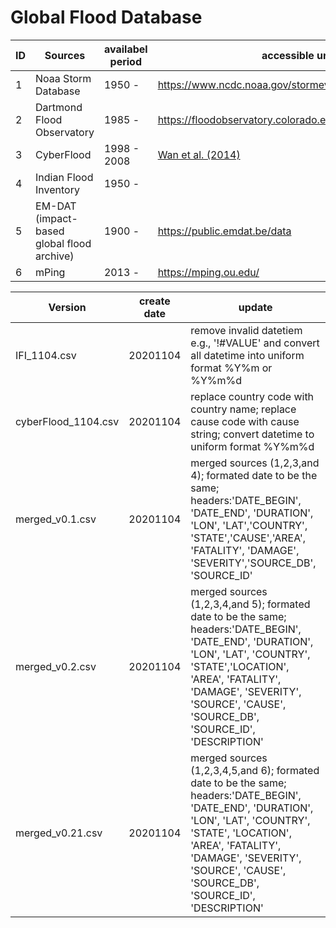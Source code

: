 # Global Flood Database

|ID|Sources|availabel period|accessible url|
|--|-------|----------------|--------------|
|1|Noaa Storm Database| 1950 - |https://www.ncdc.noaa.gov/stormevents/|
|2|Dartmond Flood Observatory| 1985 - |https://floodobservatory.colorado.edu/Archives/index.html|
|3|CyberFlood| 1998 - 2008| [Wan et al. (2014)](https://doi.org/10.1016/j.envsoft.2014.04.007)|
|4|Indian Flood Inventory| 1950 - ||
|5|EM-DAT (impact-based global flood archive)|1900 - |https://public.emdat.be/data|
|6|mPing|2013 - |https://mping.ou.edu/|



|Version|create date|update|
|-------|----|------|
|IFI_1104.csv|20201104|remove invalid datetiem e.g., '!#VALUE' and convert all datetime into uniform format %Y%m or %Y%m%d|
|cyberFlood_1104.csv|20201104|replace country code with country name; replace cause code with cause string; convert datetime to uniform format %Y%m%d|
|merged_v0.1.csv|20201104|merged sources (1,2,3,and 4); formated date to be the same; headers:'DATE_BEGIN', 'DATE_END', 'DURATION', 'LON', 'LAT','COUNTRY', 'STATE','CAUSE','AREA', 'FATALITY', 'DAMAGE', 'SEVERITY','SOURCE_DB', 'SOURCE_ID'|
|merged_v0.2.csv|20201104|merged sources (1,2,3,4,and 5); formated date to be the same; headers:'DATE_BEGIN', 'DATE_END', 'DURATION', 'LON', 'LAT', 'COUNTRY', 'STATE','LOCATION', 'AREA', 'FATALITY', 'DAMAGE', 'SEVERITY', 'SOURCE', 'CAUSE', 'SOURCE_DB', 'SOURCE_ID', 'DESCRIPTION'|
|merged_v0.21.csv|20201104|merged sources (1,2,3,4,5,and 6); formated date to be the same; headers:'DATE_BEGIN', 'DATE_END', 'DURATION', 'LON', 'LAT', 'COUNTRY', 'STATE', 'LOCATION', 'AREA', 'FATALITY', 'DAMAGE', 'SEVERITY', 'SOURCE', 'CAUSE', 'SOURCE_DB', 'SOURCE_ID', 'DESCRIPTION'|
